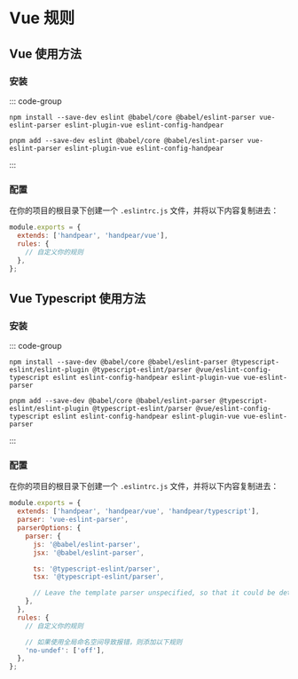 # Vue 规则

## Vue 使用方法

### 安装

::: code-group

```shell [npm]
npm install --save-dev eslint @babel/core @babel/eslint-parser vue-eslint-parser eslint-plugin-vue eslint-config-handpear
```

```shell [pnpm]
pnpm add --save-dev eslint @babel/core @babel/eslint-parser vue-eslint-parser eslint-plugin-vue eslint-config-handpear
```

:::

### 配置

在你的项目的根目录下创建一个 `.eslintrc.js` 文件，并将以下内容复制进去：

```js
module.exports = {
  extends: ['handpear', 'handpear/vue'],
  rules: {
    // 自定义你的规则
  },
};
```

## Vue Typescript 使用方法

### 安装

::: code-group

```shell [npm]
npm install --save-dev @babel/core @babel/eslint-parser @typescript-eslint/eslint-plugin @typescript-eslint/parser @vue/eslint-config-typescript eslint eslint-config-handpear eslint-plugin-vue vue-eslint-parser
```

```shell [pnpm]
pnpm add --save-dev @babel/core @babel/eslint-parser @typescript-eslint/eslint-plugin @typescript-eslint/parser @vue/eslint-config-typescript eslint eslint-config-handpear eslint-plugin-vue vue-eslint-parser
```

:::

### 配置

在你的项目的根目录下创建一个 `.eslintrc.js` 文件，并将以下内容复制进去：

```js
module.exports = {
  extends: ['handpear', 'handpear/vue', 'handpear/typescript'],
  parser: 'vue-eslint-parser',
  parserOptions: {
    parser: {
      js: '@babel/eslint-parser',
      jsx: '@babel/eslint-parser',

      ts: '@typescript-eslint/parser',
      tsx: '@typescript-eslint/parser',

      // Leave the template parser unspecified, so that it could be determined by `<script lang="...">`
    },
  },
  rules: {
    // 自定义你的规则

    // 如果使用全局命名空间导致报错，则添加以下规则
    'no-undef': ['off'],
  },
};
```
